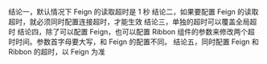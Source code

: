 


结论一，默认情况下 Feign 的读取超时是 1 秒
结论二，如果要配置 Feign 的读取超时，就必须同时配置连接超时，才能生效
结论三，单独的超时可以覆盖全局超时
结论四，除了可以配置 Feign，也可以配置 Ribbon 组件的参数来修改两个超时时间。参数首字母要大写，和 Feign 的配置不同。
结论五，同时配置 Feign 和 Ribbon 的超时，以 Feign 为准